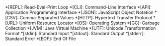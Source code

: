 *[REPL]: Read-Eval-Print Loop
*[CLI]: Command-Line Interface
*[API]: Application Programming Interface
*[JSON]: JavaScript Object Notation
*[CSV]: Comma-Separated Values
*[HTTP]: Hypertext Transfer Protocol
*[URL]: Uniform Resource Locator
*[OS]: Operating System
*[GC]: Garbage Collection
*[JVM]: Java Virtual Machine
*[UTF]: Unicode Transformation Format
*[stdin]: Standard Input
*[stdout]: Standard Output
*[stderr]: Standard Error
*[EOF]: End Of File

